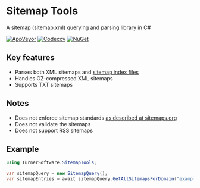 # Sitemap Tools

A sitemap (sitemap.xml) querying and parsing library in C#

[![AppVeyor](https://img.shields.io/appveyor/ci/Turnerj/sitemaptools/master.svg)](https://ci.appveyor.com/project/Turnerj/sitemaptools)
[![Codecov](https://img.shields.io/codecov/c/github/turnersoftware/sitemaptools/master.svg)](https://codecov.io/gh/TurnerSoftware/SitemapTools)
[![NuGet](https://img.shields.io/nuget/v/TurnerSoftware.SitemapTools.svg)](https://www.nuget.org/packages/TurnerSoftware.SitemapTools)

## Key features
- Parses both XML sitemaps and [sitemap index files](http://www.sitemaps.org/protocol.html#index)
- Handles GZ-compressed XML sitemaps
- Supports TXT sitemaps

## Notes
- Does not enforce sitemap standards [as described at sitemaps.org](http://www.sitemaps.org/protocol.html)
- Does not validate the sitemaps
- Does not support RSS sitemaps

## Example
```csharp
using TurnerSoftware.SitemapTools;

var sitemapQuery = new SitemapQuery();
var sitemapEntries = await sitemapQuery.GetAllSitemapsForDomain("example.org");
```
